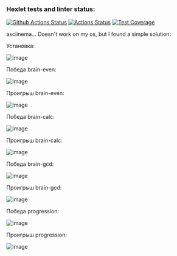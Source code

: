 ### Hexlet tests and linter status:
[![Github Actions Status](https://github.com/FaritGabidullin/python-project-lvl1/workflows/Python%20CI/badge.svg)](https://github.com/FaritGabidullin/python-project-lvl1/actions)
[![Actions Status](https://github.com/FaritGabidullin/python-project-lvl1/workflows/hexlet-check/badge.svg)](https://github.com/FaritGabidullin/python-project-lvl1/actions)
[![Test Coverage](https://api.codeclimate.com/v1/badges/df66c0cbbeca7d822f23/test_coverage)](https://codeclimate.com/github/FaritGabidullin/python-project-lvl1/test_coverage)

asciinema... Doesn't work on my os, but I found a simple solution:

Установка:

![image](https://user-images.githubusercontent.com/43521374/113336046-17119280-9326-11eb-8004-874d5049b719.png)

Победа brain-even:

![image](https://user-images.githubusercontent.com/43521374/113335998-05c88600-9326-11eb-9a70-60568d3f50c1.png)

Проигрыш brain-even:

![image](https://user-images.githubusercontent.com/43521374/113336013-0bbe6700-9326-11eb-8c74-fe8223ef5ed3.png)

Победа brain-calc:

![image](https://user-images.githubusercontent.com/43521374/113484485-d2facb00-94a8-11eb-839b-5c4e226cb25b.png)

Проигрыш brain-calc:

![image](https://user-images.githubusercontent.com/43521374/113487381-1b6db500-94b8-11eb-9026-208f6cfce070.png)

Победа brain-gcd:

![image](https://user-images.githubusercontent.com/43521374/113513011-c12c2d00-9567-11eb-8e78-ef120f6a77d8.png)

Проигрыш brain-gcd:

![image](https://user-images.githubusercontent.com/43521374/113513070-0ea89a00-9568-11eb-9ff5-f8c860e5e30f.png)

Победа progression:

![image](https://user-images.githubusercontent.com/43521374/113518392-59390f00-9586-11eb-8257-a1b05239412d.png)

Проигрыш progression:

![image](https://user-images.githubusercontent.com/43521374/113518402-67872b00-9586-11eb-8834-b9543b7107e1.png)
